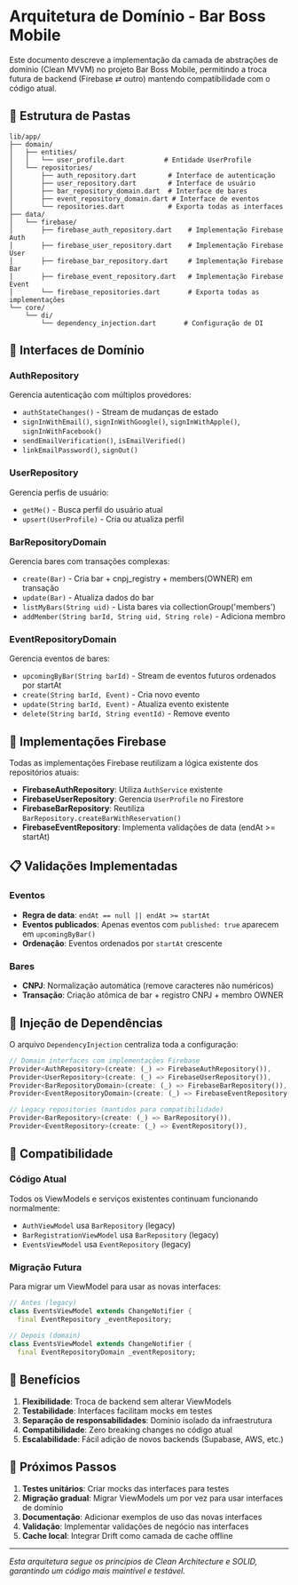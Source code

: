 # Arquitetura de Domínio - Bar Boss Mobile

Este documento descreve a implementação da camada de abstrações de domínio (Clean MVVM) no projeto Bar Boss Mobile, permitindo a troca futura de backend (Firebase ⇄ outro) mantendo compatibilidade com o código atual.

## 📁 Estrutura de Pastas

```
lib/app/
├── domain/
│   ├── entities/
│   │   └── user_profile.dart          # Entidade UserProfile
│   └── repositories/
│       ├── auth_repository.dart        # Interface de autenticação
│       ├── user_repository.dart        # Interface de usuário
│       ├── bar_repository_domain.dart  # Interface de bares
│       ├── event_repository_domain.dart # Interface de eventos
│       └── repositories.dart           # Exporta todas as interfaces
├── data/
│   └── firebase/
│       ├── firebase_auth_repository.dart    # Implementação Firebase Auth
│       ├── firebase_user_repository.dart    # Implementação Firebase User
│       ├── firebase_bar_repository.dart     # Implementação Firebase Bar
│       ├── firebase_event_repository.dart   # Implementação Firebase Event
│       └── firebase_repositories.dart       # Exporta todas as implementações
└── core/
    └── di/
        └── dependency_injection.dart       # Configuração de DI
```

## 🔧 Interfaces de Domínio

### AuthRepository
Gerencia autenticação com múltiplos provedores:
- `authStateChanges()` - Stream de mudanças de estado
- `signInWithEmail()`, `signInWithGoogle()`, `signInWithApple()`, `signInWithFacebook()`
- `sendEmailVerification()`, `isEmailVerified()`
- `linkEmailPassword()`, `signOut()`

### UserRepository
Gerencia perfis de usuário:
- `getMe()` - Busca perfil do usuário atual
- `upsert(UserProfile)` - Cria ou atualiza perfil

### BarRepositoryDomain
Gerencia bares com transações complexas:
- `create(Bar)` - Cria bar + cnpj_registry + members(OWNER) em transação
- `update(Bar)` - Atualiza dados do bar
- `listMyBars(String uid)` - Lista bares via collectionGroup('members')
- `addMember(String barId, String uid, String role)` - Adiciona membro

### EventRepositoryDomain
Gerencia eventos de bares:
- `upcomingByBar(String barId)` - Stream de eventos futuros ordenados por startAt
- `create(String barId, Event)` - Cria novo evento
- `update(String barId, Event)` - Atualiza evento existente
- `delete(String barId, String eventId)` - Remove evento

## 🔄 Implementações Firebase

Todas as implementações Firebase reutilizam a lógica existente dos repositórios atuais:

- **FirebaseAuthRepository**: Utiliza `AuthService` existente
- **FirebaseUserRepository**: Gerencia `UserProfile` no Firestore
- **FirebaseBarRepository**: Reutiliza `BarRepository.createBarWithReservation()`
- **FirebaseEventRepository**: Implementa validações de data (endAt >= startAt)

## 📋 Validações Implementadas

### Eventos
- **Regra de data**: `endAt == null || endAt >= startAt`
- **Eventos publicados**: Apenas eventos com `published: true` aparecem em `upcomingByBar()`
- **Ordenação**: Eventos ordenados por `startAt` crescente

### Bares
- **CNPJ**: Normalização automática (remove caracteres não numéricos)
- **Transação**: Criação atômica de bar + registro CNPJ + membro OWNER

## 🔌 Injeção de Dependências

O arquivo `DependencyInjection` centraliza toda a configuração:

```dart
// Domain interfaces com implementações Firebase
Provider<AuthRepository>(create: (_) => FirebaseAuthRepository()),
Provider<UserRepository>(create: (_) => FirebaseUserRepository()),
Provider<BarRepositoryDomain>(create: (_) => FirebaseBarRepository()),
Provider<EventRepositoryDomain>(create: (_) => FirebaseEventRepository()),

// Legacy repositories (mantidos para compatibilidade)
Provider<BarRepository>(create: (_) => BarRepository()),
Provider<EventRepository>(create: (_) => EventRepository()),
```

## 🔄 Compatibilidade

### Código Atual
Todos os ViewModels e serviços existentes continuam funcionando normalmente:
- `AuthViewModel` usa `BarRepository` (legacy)
- `BarRegistrationViewModel` usa `BarRepository` (legacy)
- `EventsViewModel` usa `EventRepository` (legacy)

### Migração Futura
Para migrar um ViewModel para usar as novas interfaces:

```dart
// Antes (legacy)
class EventsViewModel extends ChangeNotifier {
  final EventRepository _eventRepository;
  
// Depois (domain)
class EventsViewModel extends ChangeNotifier {
  final EventRepositoryDomain _eventRepository;
```

## 🚀 Benefícios

1. **Flexibilidade**: Troca de backend sem alterar ViewModels
2. **Testabilidade**: Interfaces facilitam mocks em testes
3. **Separação de responsabilidades**: Domínio isolado da infraestrutura
4. **Compatibilidade**: Zero breaking changes no código atual
5. **Escalabilidade**: Fácil adição de novos backends (Supabase, AWS, etc.)

## 📝 Próximos Passos

1. **Testes unitários**: Criar mocks das interfaces para testes
2. **Migração gradual**: Migrar ViewModels um por vez para usar interfaces de domínio
3. **Documentação**: Adicionar exemplos de uso das novas interfaces
4. **Validação**: Implementar validações de negócio nas interfaces
5. **Cache local**: Integrar Drift como camada de cache offline

---

*Esta arquitetura segue os princípios de Clean Architecture e SOLID, garantindo um código mais maintível e testável.*